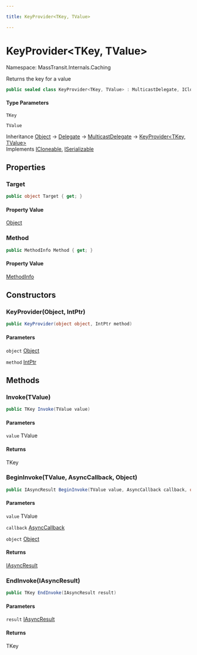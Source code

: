 ```yaml
---

title: KeyProvider<TKey, TValue>

---
```


# KeyProvider\<TKey, TValue\>

Namespace: MassTransit.Internals.Caching

Returns the key for a value

```csharp
public sealed class KeyProvider<TKey, TValue> : MulticastDelegate, ICloneable, ISerializable
```

#### Type Parameters

`TKey`<br/>

`TValue`<br/>

Inheritance [Object](https://learn.microsoft.com/en-us/dotnet/api/system.object) → [Delegate](https://learn.microsoft.com/en-us/dotnet/api/system.delegate) → [MulticastDelegate](https://learn.microsoft.com/en-us/dotnet/api/system.multicastdelegate) → [KeyProvider\<TKey, TValue\>](../masstransit-internals-caching/keyprovider-2)<br/>
Implements [ICloneable](https://learn.microsoft.com/en-us/dotnet/api/system.icloneable), [ISerializable](https://learn.microsoft.com/en-us/dotnet/api/system.runtime.serialization.iserializable)

## Properties

### **Target**

```csharp
public object Target { get; }
```

#### Property Value

[Object](https://learn.microsoft.com/en-us/dotnet/api/system.object)<br/>

### **Method**

```csharp
public MethodInfo Method { get; }
```

#### Property Value

[MethodInfo](https://learn.microsoft.com/en-us/dotnet/api/system.reflection.methodinfo)<br/>

## Constructors

### **KeyProvider(Object, IntPtr)**

```csharp
public KeyProvider(object object, IntPtr method)
```

#### Parameters

`object` [Object](https://learn.microsoft.com/en-us/dotnet/api/system.object)<br/>

`method` [IntPtr](https://learn.microsoft.com/en-us/dotnet/api/system.intptr)<br/>

## Methods

### **Invoke(TValue)**

```csharp
public TKey Invoke(TValue value)
```

#### Parameters

`value` TValue<br/>

#### Returns

TKey<br/>

### **BeginInvoke(TValue, AsyncCallback, Object)**

```csharp
public IAsyncResult BeginInvoke(TValue value, AsyncCallback callback, object object)
```

#### Parameters

`value` TValue<br/>

`callback` [AsyncCallback](https://learn.microsoft.com/en-us/dotnet/api/system.asynccallback)<br/>

`object` [Object](https://learn.microsoft.com/en-us/dotnet/api/system.object)<br/>

#### Returns

[IAsyncResult](https://learn.microsoft.com/en-us/dotnet/api/system.iasyncresult)<br/>

### **EndInvoke(IAsyncResult)**

```csharp
public TKey EndInvoke(IAsyncResult result)
```

#### Parameters

`result` [IAsyncResult](https://learn.microsoft.com/en-us/dotnet/api/system.iasyncresult)<br/>

#### Returns

TKey<br/>
